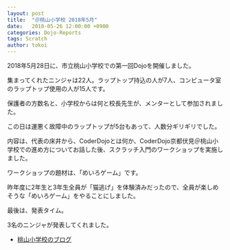 ```yaml
---
layout: post
title:  "＠桃山小学校 2018年5月"
date:   2018-05-26 12:00:00 +0900
categories: Dojo-Reports
tags: Scratch
author: tokoi
---
```


2018年5月28日に、市立桃山小学校での第一回Dojoを開催しました。

集まってくれたニンジャは22人。ラップトップ持込の人が7人、コンピュータ室のラップトップ使用の人が15人です。

保護者の方数名と、小学校からは何と校長先生が、メンターとして参加されました。

この日は運悪く故障中のラップトップが5台もあって、人数分ギリギリでした。

内容は、代表の床井から、CoderDojoとは何か、CoderDojo京都伏見＠桃山小学校での進め方についてお話した後、スクラッチ入門のワークショップを実施しました。

ワークショップの題材は、「めいろゲーム」です。

昨年度に2年生と3年生全員が「猫逃げ」を体験済みだったので、全員が楽しめそうな「めいろゲーム」をやることにしました。

最後は、発表タイム。

3名のニンジャが発表してくれました。

* [桃山小学校のブログ](https://goo.gl/VRL83k)

